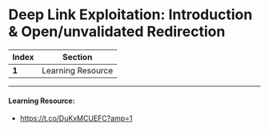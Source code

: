 # Deep Link Exploitation: Introduction & Open/unvalidated Redirection

Index | Section
--- | ---
**1** | Learning Resource

___


#### Learning Resource: 

* https://t.co/DuKxMCUEFC?amp=1
